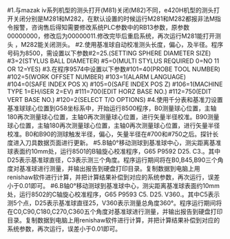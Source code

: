 #1.与mazak iv系列机型的测头打开(M81)关闭(M82)不同，e420H机型的测头打开关闭分别是M281和M282，在默认设置的时候运行M281和M282都报非法M指令报警，咨询售后得知需要修改系统PLC参数中的RB13参数，原参数00000000，修改后为00000011.修改完毕后重启系统，再次运行M281能打开测头 ，M282能关闭测头。
#2.使用基准球自动校准测头长度，偏心，及半径。程序号码为8500，需设置以下参数#2=25.(SETTING SPHERE DIAMETER SIZE)
    \#3=2(STYLUS BALL DIAMETER)
    \#5=0(MULTI STYLUS REQUIRED 0=NO 11 OR 12=YES)
#3.在程序9574中设置以下参数#101=40(PROBE TOOL NUMBER)
    \#102=5(WORK OFFSET NUMBER)
    \#103=1(ALARM LANGUAGE)
    \#104=0(SAFE INDEX POS X)
    \#105=0(SAFE INDEX POS Z)
    \#106=1(MACHINE TYPE 1=EH/iSER 2=EV)
    \#111=700(EDIT HORZ BASE NO.)
    \#112=750(EDIT VERT BASE NO.)
    \#120=2(SELECT T/O OPTIONS)
#4.使用千分表和基准刀设置基准球球心位置到G58坐标系中，开始运行8500程序，B0测量球心位置，主轴180再次测量球心位置，主轴0再次测量球心位置，进行矢量半径校准。B90测量球心位置，主轴180再次测量球心位置，主轴0再次测量球心位置，进行矢量半径校准。B0和B90的测球触发半径，偏心，矢量半径在#700和#750之后。探针长度进入刀具数据页面进行更新。
#5.B轴0°移动测球到基准球中心，测尖距离基准球表面约10mm处，运行8501的B轴旋心校准程序，G65 P9592 D25. C3.。其中D25表示基准球直径，C3表示测三个角度。程序运行期间将在B0,B45,B90三个角度对基准球进行测量，并输出报告到硬盘打印目录。复制数据到电脑上用renishaw软件进行计算，并把计算结果补偿到对应的系统参数，再次运行，误差小于0.01即可。
#6.B轴0°移动测球到基准球中心，测尖距离基准球表面约10mm处，运行8502的C轴旋心校准程序，G65 P9593 C5. D25. V360.。其中C5表示测5个点，D25表示基准球直径25，V360表示测量总角度360°。程序运行期间将在C0,C90,C180,C270,C360五个角度对基准球进行测量，并输出报告到硬盘打印目录。复制数据到电脑上用renishaw软件进行计算，并把计算结果补偿到对应的系统参数，再次运行，误差小于0.01即可。